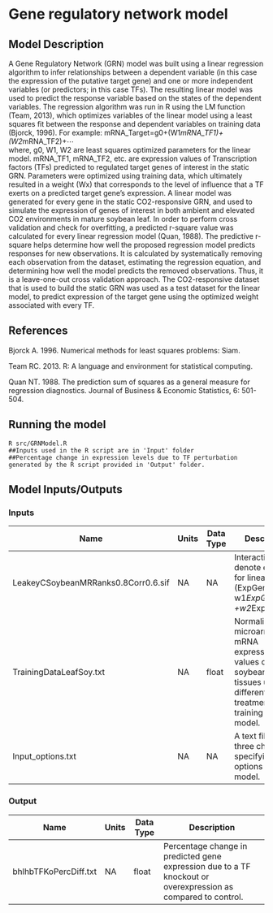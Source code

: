 # Gene regulatory network model

## Model Description

A Gene Regulatory Network (GRN) model was built using a linear regression algorithm to infer relationships between a dependent variable (in this case the expression of the putative target gene) and one or more independent variables (or predictors; in this case TFs). The resulting linear model was used to predict the response variable based on the states of the dependent variables. The regression algorithm was run in R using the LM function (Team, 2013), which optimizes variables of the linear model using a least squares fit between the response and dependent variables on training data (Bjorck, 1996). 
For example:
	mRNA_Target=g0+(W1*mRNA_TF1)+(W2*mRNA_TF2)+⋯ 	        
where, g0, W1, W2 are least squares optimized parameters for the linear model. mRNA_TF1, mRNA_TF2, etc. are expression values of Transcription factors (TFs) predicted to regulated target genes of interest in the static GRN. Parameters were optimized using training data, which ultimately resulted in a weight (Wx) that corresponds to the level of influence that a TF exerts on a predicted target gene’s expression. A linear model was generated for every gene in the static CO2-responsive GRN, and used to simulate the expression of genes of interest in both ambient and elevated CO2 environments in mature soybean leaf. 
In order to perform cross validation and check for overfitting, a predicted r-square value was calculated for every linear regression model (Quan, 1988). The predictive r-square helps determine how well the proposed regression model predicts responses for new observations. It is calculated by systematically removing each observation from the dataset, estimating the regression equation, and determining how well the model predicts the removed observations. Thus, it is a leave-one-out cross validation approach. The CO2-responsive dataset that is used to build the static GRN was used as a test dataset for the linear model, to predict expression of the target gene using the optimized weight associated with every TF. 

## References

Bjorck A. 1996. Numerical methods for least squares problems: Siam.

Team RC. 2013. R: A language and environment for statistical computing.

Quan NT. 1988. The prediction sum of squares as a general measure for regression diagnostics. Journal of Business & Economic Statistics, 6: 501-504.

## Running the model

```
R src/GRNModel.R
##Inputs used in the R script are in 'Input' folder
##Percentage change in expression levels due to TF perturbation generated by the R script provided in 'Output' folder. 
```

## Model Inputs/Outputs

### Inputs

Name | Units | Data Type | Description
---- | ----- | --------- | -----------
LeakeyCSoybeanMRRanks0.8Corr0.6.sif | NA | NA | Interactions that denote equations for linear model (ExpGene1 = w1*ExpGene2 +w2*ExpGene3...)
TrainingDataLeafSoy.txt | NA | float | Normalized microarray mRNA expression values of soybean leaf tissues under different treatments for training linear model.
Input_options.txt | NA | NA | A text file with three charaters specifying input options for GRN model.

### Output

Name | Units | Data Type | Description
---- | ----- | --------- | -----------
bhlhbTFKoPercDiff.txt | NA | float | Percentage change in predicted gene expression due to a TF knockout or overexpression as compared to control.


